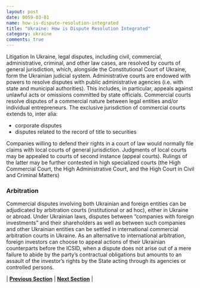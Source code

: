 ```yaml
---
layout: post
date: 0059-03-01
name: how-is-dispute-resolution-integrated
title: "Ukraine: How is Dispute Resolution Integrated"
category: ukraine
comments: true
---
```



Litigation In Ukraine, legal disputes, including civil, commercial, administrative, criminal, and other law cases, are resolved by courts of general jurisdiction, which, alongside the Constitutional Court of Ukraine, form the Ukrainian judicial system.
Administrative courts are endowed with powers to resolve disputes with public administrative agencies  (i.e. with state and municipal authorities). This includes, in particular, appeals against unlawful acts or omissions committed by state officials. Commercial courts resolve disputes of a commercial nature between legal entities and/or individual entrepreneurs. The exclusive jurisdiction of commercial courts extends to, inter alia: 

- corporate disputes 
- disputes related to the record of title to securities

Companies willing to defend their rights in a court of law would normally file claims with local courts of general jurisdiction. Judgments of local courts may be appealed to courts of second instance (appeal courts). Rulings of the latter may be further contested in high specialized courts (the High Commercial Court, the High Administrative Court, and the High Court in Civil and Criminal Matters)

### Arbitration ###

Commercial disputes involving both Ukrainian and foreign entities can be adjudicated by arbitration courts (institutional or ad hoc), either in Ukraine or abroad. Under Ukrainian laws, disputes between “companies with foreign investments” and their shareholders as well as between such companies and other Ukrainian entities can be settled in international commercial arbitration courts in Ukraine. 
As an alternative to international arbitration, foreign investors can choose to appeal actions of their Ukrainian counterparts before the ICSID, when a dispute does not arise out of a mere failure to abide by the party’s contractual obligations but amounts to an assault of the investor’s rights by the State acting through its agencies or controlled persons.




| **[Previous Section](https://neo-project.github.io/global-blockchain-compliance-hub//ukraine/ukraine-smart-contracts.html)** | **[Next Section]( https://neo-project.github.io/global-blockchain-compliance-hub//ukraine/ukraine-nullify-smart-contracts.html)** |
